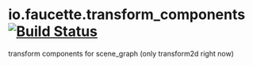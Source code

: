io.faucette.transform_components [![Build Status](https://travis-ci.org/nathanfaucett/io.faucette.transform_components.svg?branch=master)](https://travis-ci.org/nathanfaucett/io.faucette.transform_components)
=======

transform components for scene_graph (only transform2d right now)
